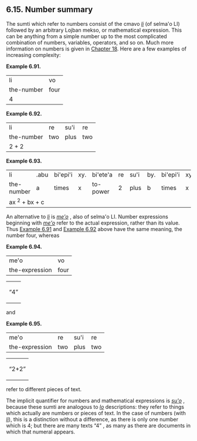 <a id="section-number-summary"></a>6.15. <a id="c6s15"></a>Number summary
-------------------------------------------------------------------------

<a id="id-1.7.17.2.1" class="indexterm"></a><a id="id-1.7.17.2.2" class="indexterm"></a>The sumti which refer to numbers consist of the cmavo _<a id="id-1.7.17.2.3.1" class="indexterm"></a>[_li_](../go01#valsi-li)_ (of selma'o LI) followed by an arbitrary Lojban mekso, or mathematical expression. This can be anything from a simple number up to the most complicated combination of numbers, variables, operators, and so on. Much more information on numbers is given in [Chapter 18](../chapter-mekso). Here are a few examples of increasing complexity:

<div class="interlinear-gloss-example example">
<a id="example-random-id-qLIm"></a>

**Example 6.91. <a id="c6e15d1"></a>** 

<table class="interlinear-gloss"><colgroup></colgroup><tbody><tr class="jbo"><td>li</td><td>vo</td></tr><tr class="gloss"><td>the-number</td><td>four</td></tr><tr class="informalequation"><td colspan="12321"><div class="informalequation"><span class="mathphrase">4</span></div></td></tr></tbody></table>

</div>  
<div class="interlinear-gloss-example example">
<a id="example-random-id-qLis"></a>

**Example 6.92. <a id="c6e15d2"></a>** 

<table class="interlinear-gloss"><colgroup></colgroup><tbody><tr class="jbo"><td>li</td><td>re</td><td>su'i</td><td>re</td></tr><tr class="gloss"><td>the-number</td><td>two</td><td>plus</td><td>two</td></tr><tr class="informalequation"><td colspan="12321"><div class="informalequation"><span class="mathphrase">2 + 2</span></div></td></tr></tbody></table>

</div>  
<div class="interlinear-gloss-example example">
<a id="example-random-id-qLiX"></a>

**Example 6.93. <a id="c6e15d3"></a>** 

<table class="interlinear-gloss"><colgroup></colgroup><tbody><tr class="jbo"><td>li</td><td>.abu</td><td>bi'epi'i</td><td>xy.</td><td>bi'ete'a</td><td>re</td><td>su'i</td><td>by.</td><td>bi'epi'i</td><td>xy.</td><td>su'i</td><td>cy.</td></tr><tr class="gloss"><td>the-number</td><td>a</td><td>times</td><td>x</td><td>to-power</td><td>2</td><td>plus</td><td>b</td><td>times</td><td>x</td><td>plus</td><td>c</td></tr><tr class="informalequation"><td colspan="12321"><div class="informalequation"><span class="mathphrase">ax <sup>2</sup> + bx + c</span></div></td></tr></tbody></table>

</div>  

<a id="id-1.7.17.6.1" class="indexterm"></a><a id="id-1.7.17.6.2" class="indexterm"></a><a id="id-1.7.17.6.3" class="indexterm"></a><a id="id-1.7.17.6.4" class="indexterm"></a><a id="id-1.7.17.6.5" class="indexterm"></a>An alternative to _<a id="id-1.7.17.6.6.1" class="indexterm"></a>[_li_](../go01#valsi-li)_ is _<a id="id-1.7.17.6.7.1" class="indexterm"></a>[_me'o_](../go01#valsi-meho)_ , also of selma'o LI. Number expressions beginning with _<a id="id-1.7.17.6.8.1" class="indexterm"></a>[_me'o_](../go01#valsi-meho)_ refer to the actual expression, rather than its value. Thus [Example 6.91](../section-number-summary#example-random-id-qLIm) and [Example 6.92](../section-number-summary#example-random-id-qLis) above have the same meaning, the number four, whereas

<div class="interlinear-gloss-example example">
<a id="example-random-id-sW7u"></a>

**Example 6.94. <a id="c6e15d4"></a>** 

<table class="interlinear-gloss"><colgroup></colgroup><tbody><tr class="jbo"><td>me'o</td><td>vo</td></tr><tr class="gloss"><td>the-expression</td><td>four</td></tr></tbody></table>

<table class="interlinear-gloss"><tbody><tr class="para"><td colspan="12321"><p class="natlang"><span class="quote">“<span class="quote"><span class="mathphrase">4</span></span>”</span></p></td></tr></tbody></table>

</div>  

and

<div class="interlinear-gloss-example example">
<a id="example-random-id-3s82"></a>

**Example 6.95. <a id="c6e15d5"></a>** 

<table class="interlinear-gloss"><colgroup></colgroup><tbody><tr class="jbo"><td>me'o</td><td>re</td><td>su'i</td><td>re</td></tr><tr class="gloss"><td>the-expression</td><td>two</td><td>plus</td><td>two</td></tr></tbody></table>

<table class="interlinear-gloss"><tbody><tr class="para"><td colspan="12321"><p class="natlang"><span class="quote">“<span class="quote"><span class="mathphrase">2+2</span></span>”</span></p></td></tr></tbody></table>

</div>  

refer to different pieces of text.

<a id="id-1.7.17.11.1" class="indexterm"></a><a id="id-1.7.17.11.2" class="indexterm"></a>The implicit quantifier for numbers and mathematical expressions is _<a id="id-1.7.17.11.3.1" class="indexterm"></a>[_su'o_](../go01#valsi-suho)_ , because these sumti are analogous to _<a id="id-1.7.17.11.4.1" class="indexterm"></a>[_lo_](../go01#valsi-lo)_ descriptions: they refer to things which actually are numbers or pieces of text. In the case of numbers (with _<a id="id-1.7.17.11.5.1" class="indexterm"></a>[_li_](../go01#valsi-li)_), this is a distinction without a difference, as there is only one number which is 4; but there are many texts “4” , as many as there are documents in which that numeral appears.